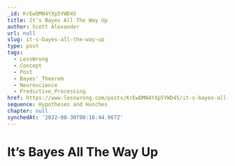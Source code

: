 ```yaml
---
_id: KrEwDMN4YXp5YWD45
title: It’s Bayes All The Way Up
author: Scott Alexander
url: null
slug: it-s-bayes-all-the-way-up
type: post
tags:
  - LessWrong
  - Concept
  - Post
  - Bayes'_Theorem
  - Neuroscience
  - Predictive_Processing
href: https://www.lesswrong.com/posts/KrEwDMN4YXp5YWD45/it-s-bayes-all-the-way-up
sequence: Hypotheses and Hunches
chapter: null
synchedAt: '2022-08-30T08:16:44.967Z'
---
```

# It’s Bayes All The Way Up

